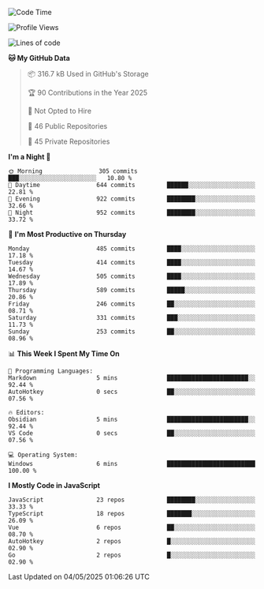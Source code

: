 <!--START_SECTION:waka-->
![Code Time](http://img.shields.io/badge/Code%20Time-942%20hrs%2048%20mins-blue)

![Profile Views](http://img.shields.io/badge/Profile%20Views-2-blue)

![Lines of code](https://img.shields.io/badge/From%20Hello%20World%20I%27ve%20Written-1.1%20million%20lines%20of%20code-blue)

**🐱 My GitHub Data** 

> 📦 316.7 kB Used in GitHub's Storage 
 > 
> 🏆 90 Contributions in the Year 2025
 > 
> 🚫 Not Opted to Hire
 > 
> 📜 46 Public Repositories 
 > 
> 🔑 45 Private Repositories 
 > 
**I'm a Night 🦉** 

```text
🌞 Morning                305 commits         ███░░░░░░░░░░░░░░░░░░░░░░   10.80 % 
🌆 Daytime                644 commits         ██████░░░░░░░░░░░░░░░░░░░   22.81 % 
🌃 Evening                922 commits         ████████░░░░░░░░░░░░░░░░░   32.66 % 
🌙 Night                  952 commits         ████████░░░░░░░░░░░░░░░░░   33.72 % 
```
📅 **I'm Most Productive on Thursday** 

```text
Monday                   485 commits         ████░░░░░░░░░░░░░░░░░░░░░   17.18 % 
Tuesday                  414 commits         ████░░░░░░░░░░░░░░░░░░░░░   14.67 % 
Wednesday                505 commits         ████░░░░░░░░░░░░░░░░░░░░░   17.89 % 
Thursday                 589 commits         █████░░░░░░░░░░░░░░░░░░░░   20.86 % 
Friday                   246 commits         ██░░░░░░░░░░░░░░░░░░░░░░░   08.71 % 
Saturday                 331 commits         ███░░░░░░░░░░░░░░░░░░░░░░   11.73 % 
Sunday                   253 commits         ██░░░░░░░░░░░░░░░░░░░░░░░   08.96 % 
```


📊 **This Week I Spent My Time On** 

```text
💬 Programming Languages: 
Markdown                 5 mins              ███████████████████████░░   92.44 % 
AutoHotkey               0 secs              ██░░░░░░░░░░░░░░░░░░░░░░░   07.56 % 

🔥 Editors: 
Obsidian                 5 mins              ███████████████████████░░   92.44 % 
VS Code                  0 secs              ██░░░░░░░░░░░░░░░░░░░░░░░   07.56 % 

💻 Operating System: 
Windows                  6 mins              █████████████████████████   100.00 % 
```

**I Mostly Code in JavaScript** 

```text
JavaScript               23 repos            ████████░░░░░░░░░░░░░░░░░   33.33 % 
TypeScript               18 repos            ███████░░░░░░░░░░░░░░░░░░   26.09 % 
Vue                      6 repos             ██░░░░░░░░░░░░░░░░░░░░░░░   08.70 % 
AutoHotkey               2 repos             █░░░░░░░░░░░░░░░░░░░░░░░░   02.90 % 
Go                       2 repos             █░░░░░░░░░░░░░░░░░░░░░░░░   02.90 % 
```




 Last Updated on 04/05/2025 01:06:26 UTC
<!--END_SECTION:waka-->
